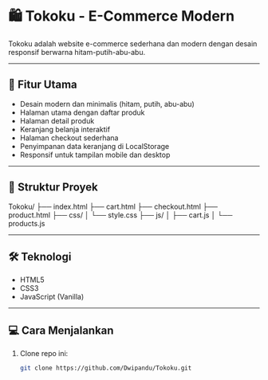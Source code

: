 # 🛍️ Tokoku - E-Commerce Modern

Tokoku adalah website e-commerce sederhana dan modern dengan desain responsif berwarna hitam-putih-abu-abu.

---

## 🚀 Fitur Utama

- Desain modern dan minimalis (hitam, putih, abu-abu)  
- Halaman utama dengan daftar produk  
- Halaman detail produk  
- Keranjang belanja interaktif  
- Halaman checkout sederhana  
- Penyimpanan data keranjang di LocalStorage  
- Responsif untuk tampilan mobile dan desktop

---

## 📂 Struktur Proyek

Tokoku/
├── index.html
├── cart.html
├── checkout.html
├── product.html
├── css/
│ └── style.css
├── js/
│ ├── cart.js
│ └── products.js

---

## 🛠️ Teknologi

- HTML5  
- CSS3  
- JavaScript (Vanilla)

---

## 💻 Cara Menjalankan

1. Clone repo ini:  
   ```bash
   git clone https://github.com/Dwipandu/Tokoku.git
   
